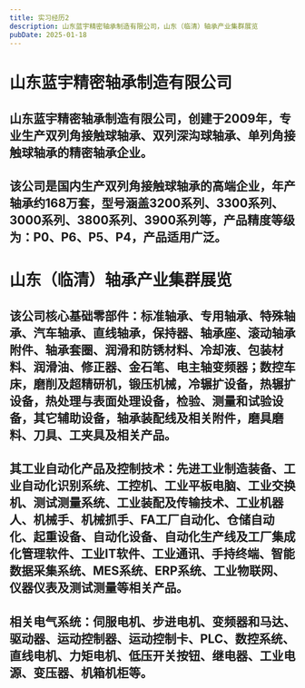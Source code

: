 ```yaml
---
title: 实习经历2
description: 山东蓝宇精密轴承制造有限公司，山东（临清）轴承产业集群展览
pubDate: 2025-01-18
---
```


# 山东蓝宇精密轴承制造有限公司

## 山东蓝宇精密轴承制造有限公司，创建于2009年，专业生产双列角接触球轴承、双列深沟球轴承、单列角接触球轴承的精密轴承企业。

## 该公司是国内生产双列角接触球轴承的高端企业，年产轴承约168万套，型号涵盖3200系列、3300系列、3000系列、3800系列、3900系列等，产品精度等级为：P0、P6、P5、P4，产品适用广泛。

# 山东（临清）轴承产业集群展览

## 该公司核心基础零部件：标准轴承、专用轴承、特殊轴承、汽车轴承、直线轴承，保持器、轴承座、滚动轴承附件、轴承套圈、润滑和防锈材料、冷却液、包装材料、润滑油、修正器、金石笔、电主轴变频器；数控车床，磨削及超精研机，锻压机械，冷辗扩设备，热辗扩设备，热处理与表面处理设备，检验、测量和试验设备，其它辅助设备，轴承装配线及相关附件，磨具磨料、刀具、工夹具及相关产品。

## 其工业自动化产品及控制技术：先进工业制造装备、工业自动化识别系统、工控机、工业平板电脑、工业交换机、测试测量系统、工业装配及传输技术、工业机器人、机械手、机械抓手、FA工厂自动化、仓储自动化、起重设备、自动化设备、自动化生产线及工厂集成化管理软件、工业IT软件、工业通讯、手持终端、智能数据采集系统、MES系统、ERP系统、工业物联网、仪器仪表及测试测量等相关产品。

## 相关电气系统：伺服电机、步进电机、变频器和马达、驱动器、运动控制器、运动控制卡、PLC、数控系统、直线电机、力矩电机、低压开关按钮、继电器、工业电源、变压器、机箱机柜等。